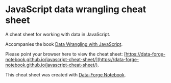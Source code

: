 # JavaScript data wrangling cheat sheet

A cheat sheet for working with data in JavaScript.

Accompanies the book [Data Wrangling with JavaScript](http://bit.ly/2t2cJu2).

Please point your browser here to view the cheat sheet: [https://data-forge-notebook.github.io/javascript-cheat-sheet/](https://data-forge-notebook.github.io/javascript-cheat-sheet/).

This cheat sheet was created with [Data-Forge Notebook](http://www.data-forge-notebook.com/).
